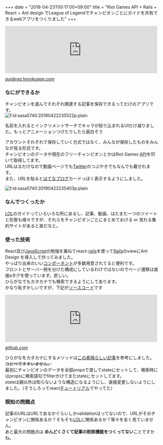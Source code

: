 +++
date = "2019-04-23T00:17:00+09:00"
title = "Riot Games API + Rails + React + Ant design でLeague of Legendでチャンピオンごとにガイドを共有できるwebアプリをつくりました"
+++

<body>
<p><iframe src="https://hatenablog-parts.com/embed?url=https%3A%2F%2Fguidegg.herokuapp.com%2F" title="Guidegg" class="embed-card embed-webcard" scrolling="no" frameborder="0" style="display: block; width: 100%; height: 155px; max-width: 500px; margin: 10px 0px;"></iframe><cite class="hatena-citation"><a href="https://guidegg.herokuapp.com/">guidegg.herokuapp.com</a></cite></p>

<h3>なにができるか</h3>

<p>チャンピオンを選んでそれぞれ関連する記事を保存できるってだけのアプリです。<br>
<span itemscope itemtype="http://schema.org/Photograph"><img src="https://cdn-ak.f.st-hatena.com/images/fotolife/s/sasa5740/20190422/20190422235522.png" alt="f:id:sasa5740:20190422235522p:plain" title="f:id:sasa5740:20190422235522p:plain" class="hatena-fotolife" itemprop="image"></span></p>

<p>名前を入れるとインクリメントサーチでキャラが絞り込まれるUIだけ凝りました。もっとアニメーションつけたりしたら面白そう</p>

<p>アカウントそれぞれで保存していく方式ではなく、みんなが保存したものをみんなが見る形式です。<br>
チャンピオンのデータや現在のフリーチャンピオンとかはRiot Games <a class="keyword" href="http://d.hatena.ne.jp/keyword/API">API</a>を叩いて取得してます。<br>
URLはるだけなので動画ページでも<a class="keyword" href="http://d.hatena.ne.jp/keyword/Twitter">Twitter</a>のつぶやきでもなんでも載せれます。 <br>
また、URLを貼ると<a class="keyword" href="http://d.hatena.ne.jp/keyword/%A4%CF%A4%C6%A4%CA%A5%D6%A5%ED%A5%B0">はてなブログ</a>カードっぽく表示するようにしました。</p>

<p><span itemscope itemtype="http://schema.org/Photograph"><img src="https://cdn-ak.f.st-hatena.com/images/fotolife/s/sasa5740/20190422/20190422235403.png" alt="f:id:sasa5740:20190422235403p:plain" title="f:id:sasa5740:20190422235403p:plain" class="hatena-fotolife" itemprop="image"></span></p>

<h3>なんでつくったか</h3>

<p><a class="keyword" href="http://d.hatena.ne.jp/keyword/LOL">LOL</a>のガイドっていろいろな所にあるし、記事、動画、はたまた一つのツイートと形態も様々ですが、それらをチャンピオンごとにまとめておける or 見れる集約サイトがあると楽だなと。</p>

<h3>使った技術</h3>

<p>React及び<a class="keyword" href="http://d.hatena.ne.jp/keyword/JavaScript">JavaScript</a>の勉強を兼ねてreact-<a class="keyword" href="http://d.hatena.ne.jp/keyword/rails">rails</a>を使って<a class="keyword" href="http://d.hatena.ne.jp/keyword/Rails">Rails</a>のviewにAnt Design を導入して作ってみました。<br>
やっぱり出来のいい<a class="keyword" href="http://d.hatena.ne.jp/keyword/%A5%B3%A5%F3%A5%DD%A1%BC%A5%CD%A5%F3%A5%C8">コンポーネント</a>が多数用意されてると便利です。  <br>
フロントとサーバー側を分けた構成にしているわけではないのでページ遷移は直接aタグを使っています。悲しい。<br>
ひらがなでもカタカナでも検索できるようにしてあります。<br>
かなり恥ずかしいですが、下記が<a class="keyword" href="http://d.hatena.ne.jp/keyword/%A5%BD%A1%BC%A5%B9%A5%B3%A1%BC%A5%C9">ソースコード</a>です</p>

<p><iframe src="https://hatenablog-parts.com/embed?url=https%3A%2F%2Fgithub.com%2FQWYNG%2FGuideGG" title="QWYNG/GuideGG" class="embed-card embed-webcard" scrolling="no" frameborder="0" style="display: block; width: 100%; height: 155px; max-width: 500px; margin: 10px 0px;"></iframe><cite class="hatena-citation"><a href="https://github.com/QWYNG/GuideGG">github.com</a></cite></p>

<p>ひらがなをカタカナにするメソッドは<a href="https://qiita.com/mimoe/items/855c112625d39b066c9a">この素晴らしい記事</a>を参考にしました。<s>コピペですすいません。</s><br>
最初にチャンピオンのデータを全部propsで渡してstateにセットして、検索時にはpropsに検索語句でfilterかけてまたstateにセットしてます。<br>
stateは親以外は知らないような構造になるようにし、直接変更しないようにしました。（そうしろってreact<a class="keyword" href="http://d.hatena.ne.jp/keyword/%A5%C1%A5%E5%A1%BC%A5%C8%A5%EA%A5%A2%A5%EB">チュートリアル</a>でやってた）</p>

<h3>既知の問題点</h3>

<p>記事のURLはURLであるかぐらいしかvalidationはってないので、URLがそのチャンピオンに関係あるか？そもそも<a class="keyword" href="http://d.hatena.ne.jp/keyword/LOL">LOL</a>に関係あるか？等々を全く見ていません。<br>
あと最大の問題点は
<b>めんどくさくて記事の削除機能をつくってない</b>ことですかね。</p>
</body>
